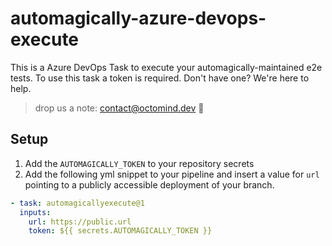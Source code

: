 # automagically-azure-devops-execute

This is a Azure DevOps Task to execute your automagically-maintained e2e tests.
To use this task a token is required. Don't have one? We're here to help.

> drop us a note: contact@octomind.dev 🐙

## Setup

1. Add the `AUTOMAGICALLY_TOKEN` to your repository secrets
2. Add the following yml snippet to your pipeline and insert a value for `url` pointing to a publicly accessible
   deployment of your branch.

```yml
- task: automagicallyexecute@1
  inputs:
    url: https://public.url
    token: ${{ secrets.AUTOMAGICALLY_TOKEN }}
```
